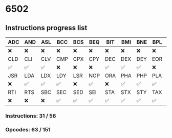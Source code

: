 # 6502

## Instructions progress list
| ADC | AND | ASL | BCC | BCS | BEQ | BIT | BMI | BNE | BPL | BRK | BVC | BVS | CLC |
|-----|-----|-----|-----|-----|-----|-----|-----|-----|-----|-----|-----|-----|-----|
| ❌   | ❌   | ❌   | ❌   | ❌   | ❌   | ❌   | ❌   | ❌   | ❌   | ❌   | ❌   | ❌   | ✅   |
| CLD | CLI | CLV | CMP | CPX | CPY | DEC | DEX | DEY | EOR | INC | INX | INY | JMP |
| ✅   | ✅   | ✅   | ❌   | ❌   | ❌   | ✅   | ✅   | ✅   | ❌   | ✅   | ✅   | ✅   | ✅   |
| JSR | LDA | LDX | LDY | LSR | NOP | ORA | PHA | PHP | PLA | PLP | ROL | ROR | TYA |
| ❌   | ✅   | ✅   | ✅   | ❌   | ✅   | ❌   | ✅   | ✅   | ✅   | ✅   | ❌   | ❌   | ✅   |
| RTI | RTS | SBC | SEC | SED | SEI | STA | STX | STY | TAX | TAY | TSX | TXA | TXS |
| ❌   | ❌   | ❌   | ✅   | ✅   | ✅   | ✅   | ✅   | ✅   | ✅   | ✅   | ✅   | ✅   | ✅   |

### Instructions:  31 / 56
### Opcodes:       63 / 151